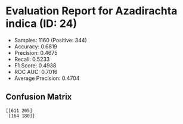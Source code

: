 # Evaluation Report for Azadirachta indica (ID: 24)
- Samples: 1160 (Positive: 344)
- Accuracy: 0.6819
- Precision: 0.4675
- Recall: 0.5233
- F1 Score: 0.4938
- ROC AUC: 0.7016
- Average Precision: 0.4704

## Confusion Matrix
```
[[611 205]
 [164 180]]
```